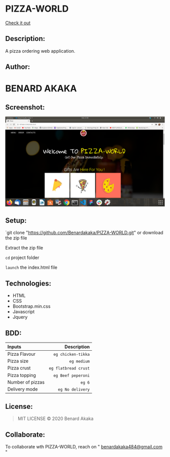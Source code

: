 # PIZZA-WORLD
[Check it out](https://github.com/Benardakaka/PIZZA-WORLD)


## Description: 
A pizza ordering web application.

## Author:
# BENARD AKAKA

## Screenshot:
<img src="/images/Scrn shot.png" width="1000">

## Setup:
`git clone "https://github.com/Benardakaka/PIZZA-WORLD.git" or download the zip file

Extract the zip file

`cd` project folder

`launch` the index.html file

## Technologies:
* HTML
* CSS
* Bootstrap.min.css
* Javascript
* Jquery

## BDD:
| Inputs |  Description |
| :---         |          ---: |
| Pizza Flavour   | `eg chicken-tikka`|
| Pizza size     | `eg medium`   |
| Pizza crust    | `eg flatbread crust`   |
| Pizza topping    | `eg Beef peperoni`  |
| Number of pizzas   | `eg 6`   |
| Delivery mode   | `eg No delivery`   |

## License:
>MIT LICENSE &copy; 2020 Benard Akaka

## Collaborate:
To collaborate wth PIZZA-WORLD, reach on " benardakaka484@gmail.com "